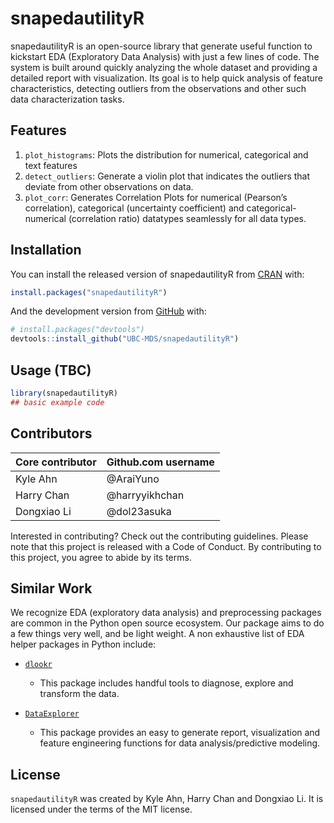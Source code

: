 
<!-- README.md is generated from README.Rmd. Please edit that file -->

# snapedautilityR

<!-- badges: start -->
<!-- badges: end -->

snapedautilityR is an open-source library that generate useful function
to kickstart EDA (Exploratory Data Analysis) with just a few lines of
code. The system is built around quickly analyzing the whole dataset and
providing a detailed report with visualization. Its goal is to help
quick analysis of feature characteristics, detecting outliers from the
observations and other such data characterization tasks.

## Features

1.  `plot_histograms`: Plots the distribution for numerical, categorical
    and text features
2.  `detect_outliers`: Generate a violin plot that indicates the
    outliers that deviate from other observations on data.
3.  `plot_corr`: Generates Correlation Plots for numerical (Pearson’s
    correlation), categorical (uncertainty coefficient) and
    categorical-numerical (correlation ratio) datatypes seamlessly for
    all data types.

## Installation

You can install the released version of snapedautilityR from
[CRAN](https://CRAN.R-project.org) with:

``` r
install.packages("snapedautilityR")
```

And the development version from [GitHub](https://github.com/) with:

``` r
# install.packages("devtools")
devtools::install_github("UBC-MDS/snapedautilityR")
```

## Usage (TBC)

``` r
library(snapedautilityR)
## basic example code
```

## Contributors

| Core contributor | Github.com username |
|------------------|---------------------|
| Kyle Ahn         | @AraiYuno           |
| Harry Chan       | @harryyikhchan      |
| Dongxiao Li      | @dol23asuka         |

Interested in contributing? Check out the contributing guidelines.
Please note that this project is released with a Code of Conduct. By
contributing to this project, you agree to abide by its terms.

## Similar Work

We recognize EDA (exploratory data analysis) and preprocessing packages
are common in the Python open source ecosystem. Our package aims to do a
few things very well, and be light weight. A non exhaustive list of EDA
helper packages in Python include:

-   [`dlookr`](https://cran.r-project.org/web/packages/dlookr/index.html)

    -   This package includes handful tools to diagnose, explore and
        transform the data.

-   [`DataExplorer`](https://rdocumentation.org/packages/DataExplorer/versions/0.8.2)

    -   This package provides an easy to generate report, visualization
        and feature engineering functions for data analysis/predictive
        modeling.

## License

`snapedautilityR` was created by Kyle Ahn, Harry Chan and Dongxiao Li.
It is licensed under the terms of the MIT license.
